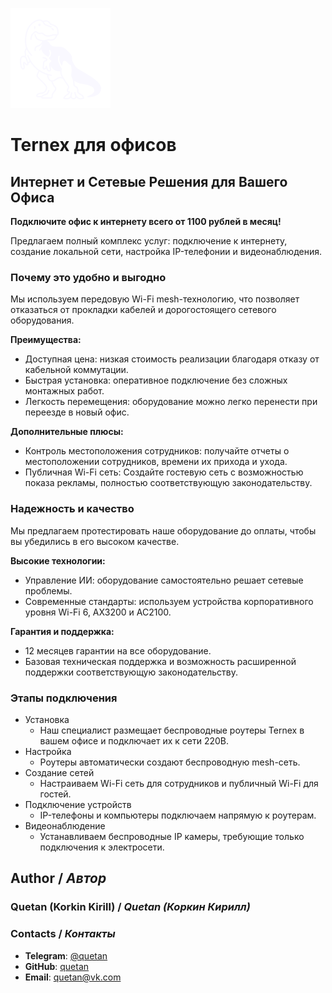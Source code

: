 ![Ternex logo](./public/logo.svg)

# Ternex для офисов

## Интернет и Сетевые Решения для Вашего Офиса

**Подключите офис к интернету всего от 1100 рублей в месяц!**

Предлагаем полный комплекс услуг: подключение к интернету, создание локальной сети, настройка IP-телефонии и видеонаблюдения.

### Почему это удобно и выгодно

Мы используем передовую Wi-Fi mesh-технологию, что позволяет отказаться от прокладки кабелей и дорогостоящего сетевого оборудования.

**Преимущества:**

- Доступная цена: низкая стоимость реализации благодаря отказу от кабельной коммутации.
- Быстрая установка: оперативное подключение без сложных монтажных работ.
- Легкость перемещения: оборудование можно легко перенести при переезде в новый офис.

**Дополнительные плюсы:**

- Контроль местоположения сотрудников: получайте отчеты о местоположении сотрудников, времени их прихода и ухода.
- Публичная Wi-Fi сеть: Создайте гостевую сеть с возможностью показа рекламы, полностью соответствующую законодательству.

### Надежность и качество

Мы предлагаем протестировать наше оборудование до оплаты, чтобы вы убедились в его высоком качестве.

**Высокие технологии:**

- Управление ИИ: оборудование самостоятельно решает сетевые проблемы.
- Современные стандарты: используем устройства корпоративного уровня Wi-Fi 6, AX3200 и AC2100.

**Гарантия и поддержка:**

- 12 месяцев гарантии на все оборудование.
- Базовая техническая поддержка и возможность расширенной поддержки соответствующую законодательству.

### Этапы подключения

- Установка
  - Наш специалист размещает беспроводные роутеры Ternex в вашем офисе и подключает их к сети 220В.
- Настройка
  - Роутеры автоматически создают беспроводную mesh-сеть.
- Создание сетей
  - Настраиваем Wi-Fi сеть для сотрудников и публичный Wi-Fi для гостей.
- Подключение устройств
  - IP-телефоны и компьютеры подключаем напрямую к роутерам.
- Видеонаблюдение
  - Устанавливаем беспроводные IP камеры, требующие только подключения к электросети.

## Author / _Автор_

### Quetan (Korkin Kirill) / _Quetan (Коркин Кирилл)_

### Contacts / _Контакты_

- **Telegram**: [@quetan](https://t.me/KorkinK)
- **GitHub**: [quetan](https://github.com/quetan)
- **Email**: [quetan@vk.com](mailto:quetan@vk.com)
